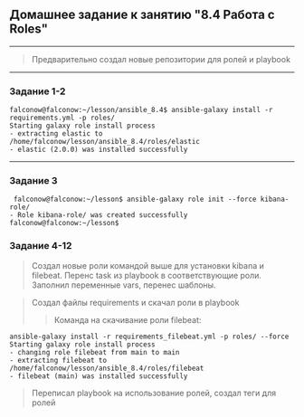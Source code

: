 ## Домашнее задание к занятию "8.4 Работа с Roles"
***

> Предварительно создал новые репозитории для ролей и playbook
***
### Задание 1-2
```
falconow@falconow:~/lesson/ansible_8.4$ ansible-galaxy install -r requirements.yml -p roles/
Starting galaxy role install process
- extracting elastic to /home/falconow/lesson/ansible_8.4/roles/elastic
- elastic (2.0.0) was installed successfully
```
***
### Задание 3
```
 falconow@falconow:~/lesson$ ansible-galaxy role init --force kibana-role/
- Role kibana-role/ was created successfully
falconow@falconow:~/lesson$ 
```
### Задание 4-12
> Создал новые роли командой выше для установки kibana и filebeat. Перенс task из playbook
> в соответствующие роли. Заполнил переменные vars, перенес шаблоны. 

> Создал файлы requirements и скачал роли в playbook
>> Команда на скачивание роли filebeat:
```
ansible-galaxy install -r requirements_filebeat.yml -p roles/ --force
Starting galaxy role install process
- changing role filebeat from main to main
- extracting filebeat to /home/falconow/lesson/ansible_8.4/roles/filebeat
- filebeat (main) was installed successfully
```

> Переписал playbook на использование ролей, создал теги для ролей

